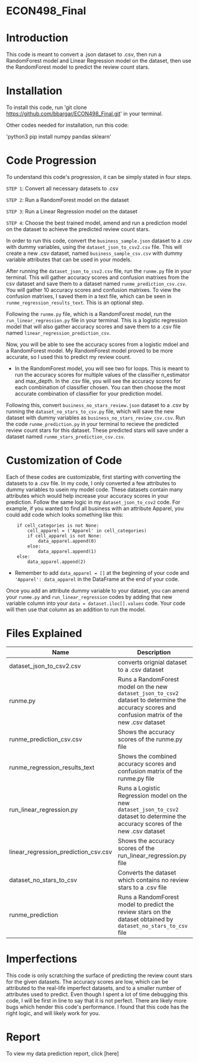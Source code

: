 # ECON498_Final

# Introduction
This code is meant to convert a .json dataset to .csv, then run a RandomForest model and Linear Regression model on the dataset, then use the RandomForest model to predict the review count stars.

# Installation
To install this code, run 'git clone https://github.com/bbargar/ECON498_Final.git' in your terminal.

Other codes needed for installation, run this code:

'python3 pip install numpy pandas sklearn'

# Code Progression
To understand this code's progression, it can be simply stated in four steps.

`STEP 1`: Convert all necessary datasets to .csv

`STEP 2`: Run a RandomForest model on the dataset

`STEP 3`: Run a Linear Regression model on the dataset

`STEP 4`: Choose the best trained model, amend and run a prediction model on the dataset to achieve the predicted review count stars.

In order to run this code, convert the `business_sample.json` dataset to a .csv with dummy variables, using the `dataset_json_to_csv2.csv` file. This will create a new .csv dataset, named `business_sample_csv.csv` with dummy variable attributes that can be used in your models.

After running the `dataset_json_to_csv2.csv` file, run the `runme.py` file in your terminal. This will gather accuracy scores and confusion matrixes from the csv dataset and save them to a dataset named `runme_prediction_csv.csv`. You will gather 10 accuracy scores and confusion matrixes. To view the confusion matrixes, I saved them in a text file, which can be seen in `runme_regression_results_text`. This is an optional step.

Following the `runme.py` file, which is a RandomForest model, run the `run_linear_regression.py` file in your terminal. This is a logistic regression model that will also gather accuracy scores and save them to a .csv file named `linear_regression_prediction_csv`.

Now, you will be able to see the accuracy scores from a logistic mdoel and a RandomForest model. My RandomForest model proved to be more accurate, so I used this to predict my review count.
- In the RandomForest model, you will see two for loops. This is meant to run the accuracy scores for multiple values of the classifier n_estimator and max_depth. In the .csv file, you will see the accuracy scores for each combination of classifier chosen. You can then choose the most accurate combination of classifier for your prediction model.

Following this, convert `business_no_stars_review.json` dataset to a .csv by running the `dataset_no_stars_to_csv.py` file, which will save the new dataset with dummy variables as `business_no_stars_review_csv.csv`. Run the code `runme_prediction.py` in your terminal to recieve the predicted review count stars for this dataset. These predicted stars will save under a dataset named `runme_stars_prediction_csv.csv`. 

# Customization of Code

Each of these codes are customizable, first starting with converting the datasets to a .csv file. In my code, I only converted a few attributes to dummy variables to usein my model code. These datasets contain many attributes which would help increase your accuracy scores in your prediction. Follow the same logic in my `dataset_json_to_csv2` code. For example, if you wanted to find all business with an attribute Apparel, you could add code which looks something like this:
```
	if cell_categories is not None:
		cell_apparel = ('Apparel' in cell_categories)
		if cell_apparel is not None:
			data_apparel.append(0)
		else: 
			data_apparel.append(1)
	else:
		data_apparel.append(2)
```
- Remember to add `data_apparel = []` at the beginning of your code and `'Apparel': data_apparel` in the DataFrame at the end of your code.

Once you add an attribute dummy variable to your dataset, you can amend your `runme.py` and `run_linear_regression` codes by adding that new variable column into your `data = dataset.iloc[].values` code. Your code will then use that column as an addition to run the model. 

# Files Explained
| Name | Description |
| --- | --- |
| dataset_json_to_csv2.csv | converts orignial dataset to a .csv dataset |
| runme.py | Runs a RandomForest model on the new `dataset_json_to_csv2` dataset to determine the accuracy scores and confusion matrix of the new .csv dataset |
| runme_prediction_csv.csv | Shows the accuracy scores of the runme.py file |
| runme_regression_results_text | Shows the combined accuracy scores and confusion matrix of the runme.py file |
| run_linear_regression.py | Runs a Logistic Regression model on the new `dataset_json_to_csv2` dataset to determine the accuracy scores of the new .csv dataset |
| linear_regression_prediction_csv.csv | Shows the accuracy scores of the run_linear_regression.py file |
| dataset_no_stars_to_csv | Converts the dataset which contains no review stars to a .csv file |
| runme_prediction | Runs a RandomForest model to predict the review stars on the dataset obtained by `dataset_no_stars_to_csv` file |

# Imperfections
This code is only scratching the surface of predicting the review count stars for the given datasets. The accuracy scores are low, which can be attributed to the real-life imperfect datasets, and to a smaller number of attributes used to predict. Even though I spent a lot of time debugging this code, I will be first in line to say that it is not perfect. There are likely more bugs which hender this code's performance. I found that this code has the right logic, and will likely work for you.

# Report
To view my data prediction report, click [here]
